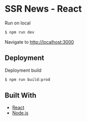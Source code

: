 # SSR News - React

Run on local

```sh
$ npm run dev
```

Navigate to [http://localhost:3000](http://localhost:3000)

## Deployment

Deployment build

```sh
$ npm run build:prod
```

## Built With

- [React](https://reactjs.org/)
- [Node.js](https://nodejs.org/)
